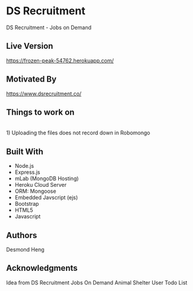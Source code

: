 # DS Recruitment

DS Recruitment - Jobs on Demand

## Live Version

https://frozen-peak-54762.herokuapp.com/

## Motivated By

https://www.dsrecruitment.co/


## Things to work on

<br> 1) Uploading the files does not record down in Robomongo

## Built With

* Node.js
* Express.js
* mLab (MongoDB Hosting)
* Heroku Cloud Server
* ORM: Mongoose
* Embedded Javscript (ejs)
* Bootstrap
* HTML5
* Javascript

## Authors

Desmond Heng

## Acknowledgments

Idea from
DS Recruitment
Jobs On Demand
Animal Shelter
User Todo List

